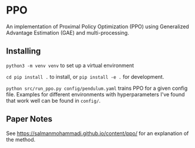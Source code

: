# PPO
An implementation of Proximal Policy Optimization (PPO) using Generalized Advantage Estimation (GAE) and multi-processing.

## Installing

`python3 -m venv venv` to set up a virtual environment 

`cd pip install .` to install, or `pip install -e .` for development.

`python src/run_ppo.py config/pendulum.yaml` trains PPO for a given config file. Examples for different environments with hyperparameters I've found that work well can be found in `config/`.

## Paper Notes
See https://salmanmohammadi.github.io/content/ppo/ for an explanation of the method.

